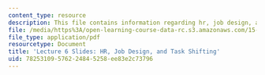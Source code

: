 ```yaml
---
content_type: resource
description: This file contains information regarding hr, job design, and task shifting.
file: /media/https%3A/open-learning-course-data-rc.s3.amazonaws.com/15-s07-globalhealth-lab-spring-2013/78253109576224845258ee83e2c73796_MIT15_S07S13_lec6.pdf
file_type: application/pdf
resourcetype: Document
title: 'Lecture 6 Slides: HR, Job Design, and Task Shifting'
uid: 78253109-5762-2484-5258-ee83e2c73796
---
```

